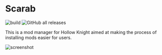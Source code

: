 # Scarab
![build](https://github.com/fifty-six/Scarab/actions/workflows/dotnet.yml/badge.svg)
![GitHub all releases](https://img.shields.io/github/downloads/fifty-six/Scarab/total)

This is a mod manager for Hollow Knight aimed at making the process of installing mods easier for users.

![screenshot](https://i.imgur.com/kJH4xGt.png)
